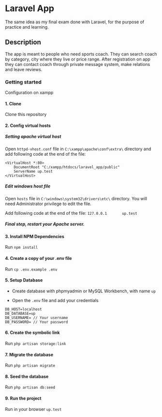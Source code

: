 # Laravel App

The same idea as my final exam done with Laravel, for the purpose of practice and learning.

## Description

The app is meant to people who need sports coach. They can search coach by category, city where they live or price range. After registration on app they can contact coach through private message system, make relations and leave reviews.

### Getting started

Configuration on xampp

#### 1. Clone

Clone this repository

#### 2. Config virtual hosts

##### Setting apache virtual host

Open ``` httpd-vhost.conf ``` file in ``` C:\xampp\apache\conf\extra\ ``` directory and add following code at the end of the file: 


```
<VirtualHost *:80>
    DocumentRoot "C:/xampp/htdocs/laravel_app/public"
    ServerName up.test
</VirtualHost>
```

##### Edit windows host file

Open ``` hosts ``` file in ``` C:\windows\system32\drivers\etc\ ``` directory. You will need Administrator privilege to edit the file.

 Add following code at the end of the file: 
 ``` 127.0.0.1       up.test ```

 ##### Final step, restart your Apache server.

 #### 3. Install NPM Dependencies

 Run ``` npm install ```

 #### 4. Create a copy of your .env file

 Run ``` cp .env.example .env ```

 #### 5. Setup Database

 * Create database with phpmyadmin or MySQL Workbench, with name ``` up ```

 * Open the ``` .env ``` file and add your credentials

 ```
 DB_HOST=localhost
 DB_DATABASE=up
 DB_USERNAME= // Your username
 DB_PASSWORD= // Your password
 ```

 #### 6. Create the symbolic link

 Run ``` php artisan storage:link ```

 #### 7. Migrate the database

 Run ``` php artisan migrate ```

 #### 8. Seed the database

 Run ``` php artisan db:seed ```

 #### 9. Run the project

 Run in your browser ``` up.test ```